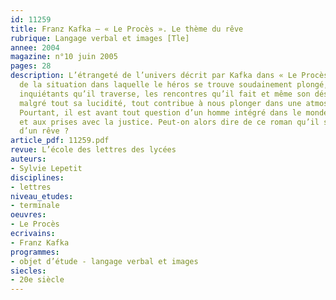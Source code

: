 ```yaml
---
id: 11259
title: Franz Kafka – « Le Procès ». Le thème du rêve
rubrique: Langage verbal et images [Tle]
annee: 2004
magazine: n°10 juin 2005
pages: 28
description: L’étrangeté de l’univers décrit par Kafka dans « Le Procès », l’absurdité
  de la situation dans laquelle le héros se trouve soudainement plongé, les lieux
  inquiétants qu’il traverse, les rencontres qu’il fait et même son désir de conserver
  malgré tout sa lucidité, tout contribue à nous plonger dans une atmosphère onirique.
  Pourtant, il est avant tout question d’un homme intégré dans le monde du travail
  et aux prises avec la justice. Peut-on alors dire de ce roman qu’il s’agit du récit
  d’un rêve ?
article_pdf: 11259.pdf
revue: L’école des lettres des lycées
auteurs:
- Sylvie Lepetit
disciplines:
- lettres
niveau_etudes:
- terminale
oeuvres:
- Le Procès
ecrivains:
- Franz Kafka
programmes:
- objet d’étude - langage verbal et images
siecles:
- 20e siècle
---
```

